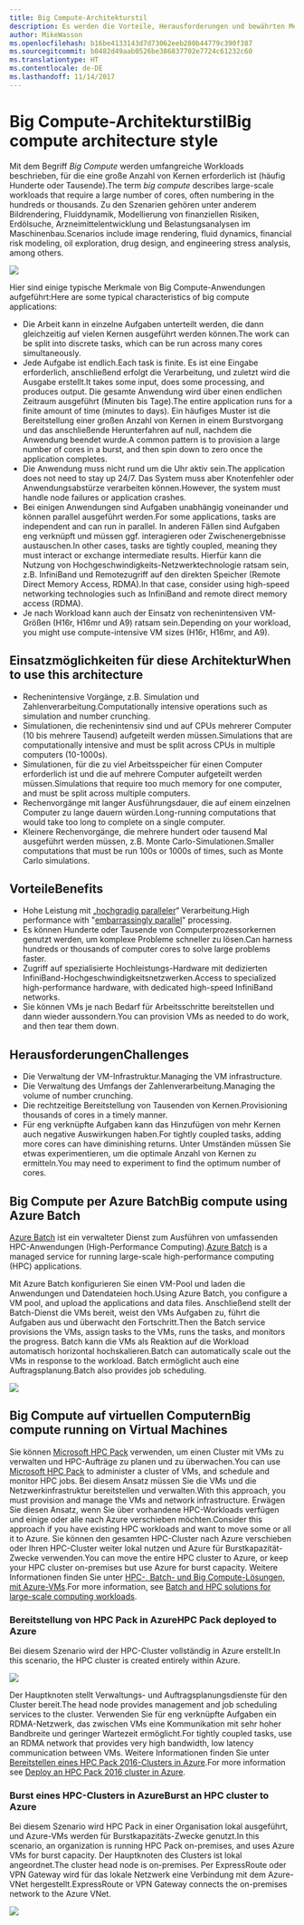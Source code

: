 ```yaml
---
title: Big Compute-Architekturstil
description: Es werden die Vorteile, Herausforderungen und bewährten Methoden für Big Compute-Architekturen in Azure beschrieben.
author: MikeWasson
ms.openlocfilehash: b16be4133143d7d73062eeb280b44779c390f387
ms.sourcegitcommit: b0482d49aab0526be386837702e7724c61232c60
ms.translationtype: HT
ms.contentlocale: de-DE
ms.lasthandoff: 11/14/2017
---
```

# <a name="big-compute-architecture-style"></a><span data-ttu-id="b51fa-103">Big Compute-Architekturstil</span><span class="sxs-lookup"><span data-stu-id="b51fa-103">Big compute architecture style</span></span>

<span data-ttu-id="b51fa-104">Mit dem Begriff *Big Compute* werden umfangreiche Workloads beschrieben, für die eine große Anzahl von Kernen erforderlich ist (häufig Hunderte oder Tausende).</span><span class="sxs-lookup"><span data-stu-id="b51fa-104">The term *big compute* describes large-scale workloads that require a large number of cores, often numbering in the hundreds or thousands.</span></span> <span data-ttu-id="b51fa-105">Zu den Szenarien gehören unter anderem Bildrendering, Fluiddynamik, Modellierung von finanziellen Risiken, Erdölsuche, Arzneimittelentwicklung und Belastungsanalysen im Maschinenbau.</span><span class="sxs-lookup"><span data-stu-id="b51fa-105">Scenarios include image rendering, fluid dynamics, financial risk modeling, oil exploration, drug design, and engineering stress analysis, among others.</span></span>

![](./images/big-compute-logical.png)

<span data-ttu-id="b51fa-106">Hier sind einige typische Merkmale von Big Compute-Anwendungen aufgeführt:</span><span class="sxs-lookup"><span data-stu-id="b51fa-106">Here are some typical characteristics of big compute applications:</span></span>

- <span data-ttu-id="b51fa-107">Die Arbeit kann in einzelne Aufgaben unterteilt werden, die dann gleichzeitig auf vielen Kernen ausgeführt werden können.</span><span class="sxs-lookup"><span data-stu-id="b51fa-107">The work can be split into discrete tasks, which can be run across many cores simultaneously.</span></span>
- <span data-ttu-id="b51fa-108">Jede Aufgabe ist endlich.</span><span class="sxs-lookup"><span data-stu-id="b51fa-108">Each task is finite.</span></span> <span data-ttu-id="b51fa-109">Es ist eine Eingabe erforderlich, anschließend erfolgt die Verarbeitung, und zuletzt wird die Ausgabe erstellt.</span><span class="sxs-lookup"><span data-stu-id="b51fa-109">It takes some input, does some processing, and produces output.</span></span> <span data-ttu-id="b51fa-110">Die gesamte Anwendung wird über einen endlichen Zeitraum ausgeführt (Minuten bis Tage).</span><span class="sxs-lookup"><span data-stu-id="b51fa-110">The entire application runs for a finite amount of time (minutes to days).</span></span> <span data-ttu-id="b51fa-111">Ein häufiges Muster ist die Bereitstellung einer großen Anzahl von Kernen in einem Burstvorgang und das anschließende Herunterfahren auf null, nachdem die Anwendung beendet wurde.</span><span class="sxs-lookup"><span data-stu-id="b51fa-111">A common pattern is to provision a large number of cores in a burst, and then spin down to zero once the application completes.</span></span> 
- <span data-ttu-id="b51fa-112">Die Anwendung muss nicht rund um die Uhr aktiv sein.</span><span class="sxs-lookup"><span data-stu-id="b51fa-112">The application does not need to stay up 24/7.</span></span> <span data-ttu-id="b51fa-113">Das System muss aber Knotenfehler oder Anwendungsabstürze verarbeiten können.</span><span class="sxs-lookup"><span data-stu-id="b51fa-113">However, the system must handle node failures or application crashes.</span></span>
- <span data-ttu-id="b51fa-114">Bei einigen Anwendungen sind Aufgaben unabhängig voneinander und können parallel ausgeführt werden.</span><span class="sxs-lookup"><span data-stu-id="b51fa-114">For some applications, tasks are independent and can run in parallel.</span></span> <span data-ttu-id="b51fa-115">In anderen Fällen sind Aufgaben eng verknüpft und müssen ggf. interagieren oder Zwischenergebnisse austauschen.</span><span class="sxs-lookup"><span data-stu-id="b51fa-115">In other cases, tasks are tightly coupled, meaning they must interact or exchange intermediate results.</span></span> <span data-ttu-id="b51fa-116">Hierfür kann die Nutzung von Hochgeschwindigkeits-Netzwerktechnologie ratsam sein, z.B. InfiniBand und Remotezugriff auf den direkten Speicher (Remote Direct Memory Access, RDMA).</span><span class="sxs-lookup"><span data-stu-id="b51fa-116">In that case, consider using high-speed networking technologies such as InfiniBand and remote direct memory access (RDMA).</span></span> 
- <span data-ttu-id="b51fa-117">Je nach Workload kann auch der Einsatz von rechenintensiven VM-Größen (H16r, H16mr und A9) ratsam sein.</span><span class="sxs-lookup"><span data-stu-id="b51fa-117">Depending on your workload, you might use compute-intensive VM sizes (H16r, H16mr, and A9).</span></span>

## <a name="when-to-use-this-architecture"></a><span data-ttu-id="b51fa-118">Einsatzmöglichkeiten für diese Architektur</span><span class="sxs-lookup"><span data-stu-id="b51fa-118">When to use this architecture</span></span>

- <span data-ttu-id="b51fa-119">Rechenintensive Vorgänge, z.B. Simulation und Zahlenverarbeitung.</span><span class="sxs-lookup"><span data-stu-id="b51fa-119">Computationally intensive operations such as simulation and number crunching.</span></span>
- <span data-ttu-id="b51fa-120">Simulationen, die rechenintensiv sind und auf CPUs mehrerer Computer (10 bis mehrere Tausend) aufgeteilt werden müssen.</span><span class="sxs-lookup"><span data-stu-id="b51fa-120">Simulations that are computationally intensive and must be split across CPUs in multiple computers (10-1000s).</span></span>
- <span data-ttu-id="b51fa-121">Simulationen, für die zu viel Arbeitsspeicher für einen Computer erforderlich ist und die auf mehrere Computer aufgeteilt werden müssen.</span><span class="sxs-lookup"><span data-stu-id="b51fa-121">Simulations that require too much memory for one computer, and must be split across multiple computers.</span></span>
- <span data-ttu-id="b51fa-122">Rechenvorgänge mit langer Ausführungsdauer, die auf einem einzelnen Computer zu lange dauern würden.</span><span class="sxs-lookup"><span data-stu-id="b51fa-122">Long-running computations that would take too long to complete on a single computer.</span></span>
- <span data-ttu-id="b51fa-123">Kleinere Rechenvorgänge, die mehrere hundert oder tausend Mal ausgeführt werden müssen, z.B. Monte Carlo-Simulationen.</span><span class="sxs-lookup"><span data-stu-id="b51fa-123">Smaller computations that must be run 100s or 1000s of times, such as Monte Carlo simulations.</span></span>

## <a name="benefits"></a><span data-ttu-id="b51fa-124">Vorteile</span><span class="sxs-lookup"><span data-stu-id="b51fa-124">Benefits</span></span>

- <span data-ttu-id="b51fa-125">Hohe Leistung mit „[hochgradig paralleler][embarrassingly-parallel]“ Verarbeitung.</span><span class="sxs-lookup"><span data-stu-id="b51fa-125">High performance with "[embarrassingly parallel][embarrassingly-parallel]" processing.</span></span>
- <span data-ttu-id="b51fa-126">Es können Hunderte oder Tausende von Computerprozessorkernen genutzt werden, um komplexe Probleme schneller zu lösen.</span><span class="sxs-lookup"><span data-stu-id="b51fa-126">Can harness hundreds or thousands of computer cores to solve large problems faster.</span></span>
- <span data-ttu-id="b51fa-127">Zugriff auf spezialisierte Hochleistungs-Hardware mit dedizierten InfiniBand-Hochgeschwindigkeitsnetzwerken.</span><span class="sxs-lookup"><span data-stu-id="b51fa-127">Access to specialized high-performance hardware, with dedicated high-speed InfiniBand networks.</span></span>
- <span data-ttu-id="b51fa-128">Sie können VMs je nach Bedarf für Arbeitsschritte bereitstellen und dann wieder aussondern.</span><span class="sxs-lookup"><span data-stu-id="b51fa-128">You can provision VMs as needed to do work, and then tear them down.</span></span> 

## <a name="challenges"></a><span data-ttu-id="b51fa-129">Herausforderungen</span><span class="sxs-lookup"><span data-stu-id="b51fa-129">Challenges</span></span>

- <span data-ttu-id="b51fa-130">Die Verwaltung der VM-Infrastruktur.</span><span class="sxs-lookup"><span data-stu-id="b51fa-130">Managing the VM infrastructure.</span></span>
- <span data-ttu-id="b51fa-131">Die Verwaltung des Umfangs der Zahlenverarbeitung.</span><span class="sxs-lookup"><span data-stu-id="b51fa-131">Managing the volume of number crunching.</span></span> 
- <span data-ttu-id="b51fa-132">Die rechtzeitige Bereitstellung von Tausenden von Kernen.</span><span class="sxs-lookup"><span data-stu-id="b51fa-132">Provisioning thousands of cores in a timely manner.</span></span>
- <span data-ttu-id="b51fa-133">Für eng verknüpfte Aufgaben kann das Hinzufügen von mehr Kernen auch negative Auswirkungen haben.</span><span class="sxs-lookup"><span data-stu-id="b51fa-133">For tightly coupled tasks, adding more cores can have diminishing returns.</span></span> <span data-ttu-id="b51fa-134">Unter Umständen müssen Sie etwas experimentieren, um die optimale Anzahl von Kernen zu ermitteln.</span><span class="sxs-lookup"><span data-stu-id="b51fa-134">You may need to experiment to find the optimum number of cores.</span></span>

## <a name="big-compute-using-azure-batch"></a><span data-ttu-id="b51fa-135">Big Compute per Azure Batch</span><span class="sxs-lookup"><span data-stu-id="b51fa-135">Big compute using Azure Batch</span></span>

<span data-ttu-id="b51fa-136">[Azure Batch][batch] ist ein verwalteter Dienst zum Ausführen von umfassenden HPC-Anwendungen (High-Performance Computing).</span><span class="sxs-lookup"><span data-stu-id="b51fa-136">[Azure Batch][batch] is a managed service for running large-scale high-performance computing (HPC) applications.</span></span>

<span data-ttu-id="b51fa-137">Mit Azure Batch konfigurieren Sie einen VM-Pool und laden die Anwendungen und Datendateien hoch.</span><span class="sxs-lookup"><span data-stu-id="b51fa-137">Using Azure Batch, you configure a VM pool, and upload the applications and data files.</span></span> <span data-ttu-id="b51fa-138">Anschließend stellt der Batch-Dienst die VMs bereit, weist den VMs Aufgaben zu, führt die Aufgaben aus und überwacht den Fortschritt.</span><span class="sxs-lookup"><span data-stu-id="b51fa-138">Then the Batch service provisions the VMs, assign tasks to the VMs, runs the tasks, and monitors the progress.</span></span> <span data-ttu-id="b51fa-139">Batch kann die VMs als Reaktion auf die Workload automatisch horizontal hochskalieren.</span><span class="sxs-lookup"><span data-stu-id="b51fa-139">Batch can automatically scale out the VMs in response to the workload.</span></span> <span data-ttu-id="b51fa-140">Batch ermöglicht auch eine Auftragsplanung.</span><span class="sxs-lookup"><span data-stu-id="b51fa-140">Batch also provides job scheduling.</span></span>

![](./images/big-compute-batch.png) 

## <a name="big-compute-running-on-virtual-machines"></a><span data-ttu-id="b51fa-141">Big Compute auf virtuellen Computern</span><span class="sxs-lookup"><span data-stu-id="b51fa-141">Big compute running on Virtual Machines</span></span>

<span data-ttu-id="b51fa-142">Sie können [Microsoft HPC Pack][hpc-pack] verwenden, um einen Cluster mit VMs zu verwalten und HPC-Aufträge zu planen und zu überwachen.</span><span class="sxs-lookup"><span data-stu-id="b51fa-142">You can use [Microsoft HPC Pack][hpc-pack] to administer a cluster of VMs, and schedule and monitor HPC jobs.</span></span> <span data-ttu-id="b51fa-143">Bei diesem Ansatz müssen Sie die VMs und die Netzwerkinfrastruktur bereitstellen und verwalten.</span><span class="sxs-lookup"><span data-stu-id="b51fa-143">With this approach, you must provision and manage the VMs and network infrastructure.</span></span> <span data-ttu-id="b51fa-144">Erwägen Sie diesen Ansatz, wenn Sie über vorhandene HPC-Workloads verfügen und einige oder alle nach Azure verschieben möchten.</span><span class="sxs-lookup"><span data-stu-id="b51fa-144">Consider this approach if you have existing HPC workloads and want to move some or all it to Azure.</span></span> <span data-ttu-id="b51fa-145">Sie können den gesamten HPC-Cluster nach Azure verschieben oder Ihren HPC-Cluster weiter lokal nutzen und Azure für Burstkapazität-Zwecke verwenden.</span><span class="sxs-lookup"><span data-stu-id="b51fa-145">You can move the entire HPC cluster to Azure, or keep your HPC cluster on-premises but use Azure for burst capacity.</span></span> <span data-ttu-id="b51fa-146">Weitere Informationen finden Sie unter [HPC-, Batch- und Big Compute-Lösungen, mit Azure-VMs][batch-hpc-solutions].</span><span class="sxs-lookup"><span data-stu-id="b51fa-146">For more information, see [Batch and HPC solutions for large-scale computing workloads][batch-hpc-solutions].</span></span>

### <a name="hpc-pack-deployed-to-azure"></a><span data-ttu-id="b51fa-147">Bereitstellung von HPC Pack in Azure</span><span class="sxs-lookup"><span data-stu-id="b51fa-147">HPC Pack deployed to Azure</span></span>

<span data-ttu-id="b51fa-148">Bei diesem Szenario wird der HPC-Cluster vollständig in Azure erstellt.</span><span class="sxs-lookup"><span data-stu-id="b51fa-148">In this scenario, the HPC cluster is created entirely within Azure.</span></span>

![](./images/big-compute-iaas.png) 
 
<span data-ttu-id="b51fa-149">Der Hauptknoten stellt Verwaltungs- und Auftragsplanungsdienste für den Cluster bereit.</span><span class="sxs-lookup"><span data-stu-id="b51fa-149">The head node provides management and job scheduling services to the cluster.</span></span> <span data-ttu-id="b51fa-150">Verwenden Sie für eng verknüpfte Aufgaben ein RDMA-Netzwerk, das zwischen VMs eine Kommunikation mit sehr hoher Bandbreite und geringer Wartezeit ermöglicht.</span><span class="sxs-lookup"><span data-stu-id="b51fa-150">For tightly coupled tasks, use an RDMA network that provides very high bandwidth, low latency communication between VMs.</span></span> <span data-ttu-id="b51fa-151">Weitere Informationen finden Sie unter [Bereitstellen eines HPC Pack 2016-Clusters in Azure][deploy-hpc-azure].</span><span class="sxs-lookup"><span data-stu-id="b51fa-151">For more information see [Deploy an HPC Pack 2016 cluster in Azure][deploy-hpc-azure].</span></span>

### <a name="burst-an-hpc-cluster-to-azure"></a><span data-ttu-id="b51fa-152">Burst eines HPC-Clusters in Azure</span><span class="sxs-lookup"><span data-stu-id="b51fa-152">Burst an HPC cluster to Azure</span></span>

<span data-ttu-id="b51fa-153">Bei diesem Szenario wird HPC Pack in einer Organisation lokal ausgeführt, und Azure-VMs werden für Burstkapazitäts-Zwecke genutzt.</span><span class="sxs-lookup"><span data-stu-id="b51fa-153">In this scenario, an organization is running HPC Pack on-premises, and uses Azure VMs for burst capacity.</span></span> <span data-ttu-id="b51fa-154">Der Hauptknoten des Clusters ist lokal angeordnet.</span><span class="sxs-lookup"><span data-stu-id="b51fa-154">The cluster head node is on-premises.</span></span> <span data-ttu-id="b51fa-155">Per ExpressRoute oder VPN Gateway wird für das lokale Netzwerk eine Verbindung mit dem Azure-VNet hergestellt.</span><span class="sxs-lookup"><span data-stu-id="b51fa-155">ExpressRoute or VPN Gateway connects the on-premises network to the Azure VNet.</span></span>

![](./images/big-compute-hybrid.png) 


[batch]: /azure/batch/
[batch-hpc-solutions]: /azure/batch/batch-hpc-solutions
[deploy-hpc-azure]: /azure/virtual-machines/windows/hpcpack-2016-cluster
[embarrassingly-parallel]: https://en.wikipedia.org/wiki/Embarrassingly_parallel
[hpc-pack]: https://technet.microsoft.com/library/cc514029

 
